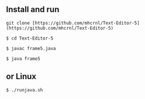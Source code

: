 ## Install and run

```
git clone [https://github.com/mhcrnl/Text-Editor-5](https://github.com/mhcrnl/Text-Editor-5)

$ cd Text-Editor-5

$ javac frame5.java

$ java frame5
```
## or Linux

```
$ ./runjava.sh
```